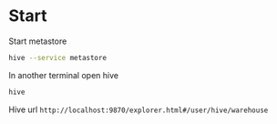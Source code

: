 # Start
Start metastore
```bash
hive --service metastore
```
In another terminal open hive
```bash
hive
```

Hive url
`http://localhost:9870/explorer.html#/user/hive/warehouse`